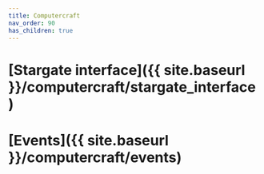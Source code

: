 ```yaml
---
title: Computercraft
nav_order: 90
has_children: true
---
```


# [Stargate interface]({{ site.baseurl }}/computercraft/stargate_interface)

# [Events]({{ site.baseurl }}/computercraft/events)